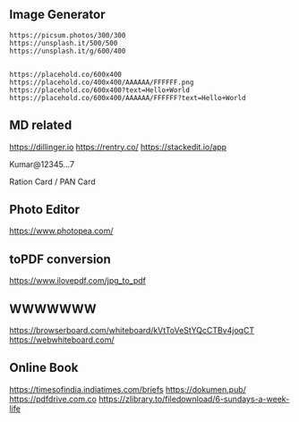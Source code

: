 ## Image Generator

    https://picsum.photos/300/300
    https://unsplash.it/500/500
    https://unsplash.it/g/600/400


    https://placehold.co/600x400
    https://placehold.co/400x400/AAAAAA/FFFFFF.png
    https://placehold.co/600x400?text=Hello+World
    https://placehold.co/600x400/AAAAAA/FFFFFF?text=Hello+World


## MD related
https://dillinger.io
https://rentry.co/
https://stackedit.io/app

Kumar@12345...7

Ration Card / PAN Card


## Photo Editor
https://www.photopea.com/


## toPDF conversion
https://www.ilovepdf.com/jpg_to_pdf


## WWWWWWW

https://browserboard.com/whiteboard/kVtToVeStYQcCTBv4joqCT
https://webwhiteboard.com/


## Online Book
https://timesofindia.indiatimes.com/briefs
https://dokumen.pub/
https://pdfdrive.com.co
https://zlibrary.to/filedownload/6-sundays-a-week-life